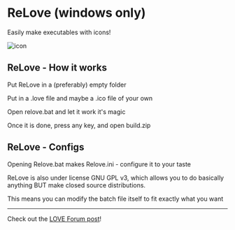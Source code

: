 # ReLove (windows only)
Easily make executables with icons!

![icon](https://user-images.githubusercontent.com/51035517/159360886-f3a81d9e-66ce-493a-8681-10406b377341.png)
## ReLove - How it works

Put ReLove in a (preferably) empty folder

Put in a .love file and maybe a .ico file of your own

Open relove.bat and let it work it's magic

Once it is done, press any key, and open build.zip

## ReLove - Configs

Opening Relove.bat makes Relove.ini - configure it to your taste

ReLove is also under license GNU GPL v3, which allows you to do basically anything BUT make closed source distributions.

This means you can modify the batch file itself to fit exactly what you want
________________________________________________________

Check out the [LOVE Forum post](https://love2d.org/forums/viewtopic.php?f=5&t=92720)!
